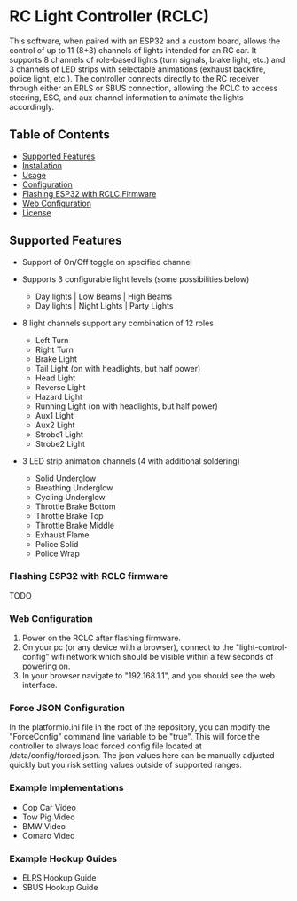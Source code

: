 # RC Light Controller (RCLC)

This software, when paired with an ESP32 and a custom board, allows the control of up to 11 (8+3) channels of lights intended for an RC car. It supports 8 channels of role-based lights (turn signals, brake light, etc.) and 3 channels of LED strips with selectable animations (exhaust backfire, police light, etc.). The controller connects directly to the RC receiver through either an ERLS or SBUS connection, allowing the RCLC to access steering, ESC, and aux channel information to animate the lights accordingly.

## Table of Contents

- [Supported Features](#supported-features)
- [Installation](#installation)
- [Usage](#usage)
- [Configuration](#configuration)
- [Flashing ESP32 with RCLC Firmware](#flashing-esp32-with-rclc-firmware)
- [Web Configuration](#web-configuration)
- [License](#license)

## Supported Features
 - Support of On/Off toggle on specified channel
 - Supports 3 configurable light levels (some possibilities below)
   - Day lights | Low Beams | High Beams
   - Day lights | Night Lights | Party Lights
 - 8 light channels support any combination of 12 roles
   - Left Turn
   - Right Turn
   - Brake Light
   - Tail Light (on with headlights, but half power)
   - Head Light
   - Reverse Light
   - Hazard Light
   - Running Light (on with headlights, but half power)
   - Aux1 Light
   - Aux2 Light
   - Strobe1 Light
   - Strobe2 Light
     
- 3 LED strip animation channels (4 with additional soldering)
  - Solid Underglow
  - Breathing Underglow
  - Cycling Underglow
  - Throttle Brake Bottom
  - Throttle Brake Top
  - Throttle Brake Middle
  - Exhaust Flame
  - Police Solid
  - Police Wrap
   

### Flashing ESP32 with RCLC firmware
 TODO

### Web Configuration
  1.  Power on the RCLC after flashing firmware.
  2.  On your pc (or any device with a browser), connect to the "light-control-config" wifi network which should be visible within a few seconds of powering on.
  3.  In your browser navigate to "192.168.1.1", and you should see the web interface.
  
### Force JSON Configuration
 In the platformio.ini file in the root of the repository, you can modify the "ForceConfig" command line variable to be "true".  This will force the controller to always load forced config file located at /data/config/forced.json.  The json values here can be manually adjusted quickly but you risk setting values outside of supported ranges.

### Example Implementations
- Cop Car Video
- Tow Pig Video
- BMW Video
- Comaro Video

### Example Hookup Guides
- ELRS Hookup Guide
- SBUS Hookup Guide
